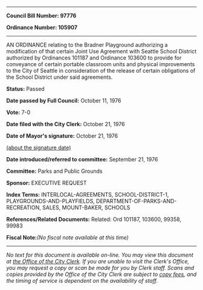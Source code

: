 

********

**Council Bill Number: 97776**
   
**Ordinance Number: 105907**
********

 AN ORDINANCE relating to the Bradner Playground authorizing a modification of that certain Joint Use Agreement with Seattle School District authorized by Ordinances 101187 and Ordinance 103600 to provide for conveyance of certain portable classroom units and physical improvements to the City of Seattle in consideration of the release of certain obligations of the School District under said agreements.

**Status:** Passed
   
**Date passed by Full Council:** October 11, 1976
   
**Vote:** 7-0
   
**Date filed with the City Clerk:** October 21, 1976
   
**Date of Mayor's signature:** October 21, 1976
   
[(about the signature date)](/~public/approvaldate.htm)
   
   
   
**Date introduced/referred to committee:** September 21, 1976
   
**Committee:** Parks and Public Grounds
   
**Sponsor:** EXECUTIVE REQUEST
   
   
**Index Terms:** INTERLOCAL-AGREEMENTS, SCHOOL-DISTRICT-1, PLAYGROUNDS-AND-PLAYFIELDS, DEPARTMENT-OF-PARKS-AND-RECREATION, SALES, MOUNT-BAKER, SCHOOLS

**References/Related Documents:** Related: Ord 101187, 103600, 99358, 99983

**Fiscal Note:**_(No fiscal note available at this time)_
********

_No text for this document is available on-line. You may view this document at [the Office of the City Clerk](http://www.seattle.gov/leg/clerk/contactUs.htm). If you are unable to visit the Clerk's Office, you may request a copy or scan be made for you by Clerk staff. Scans and copies provided by the Office of the City Clerk are subject to [copy fees](http://clerk.seattle.gov/~public/clerkfees.htm), and the timing of service is dependent on the availability of staff._

